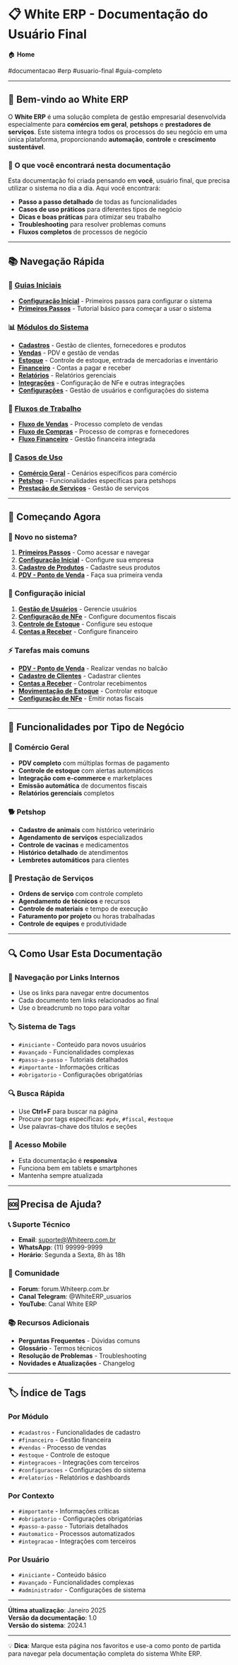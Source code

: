# 📋 White ERP - Documentação do Usuário Final

🏠 **Home**

#documentacao #erp #usuario-final #guia-completo

---

## 🎯 Bem-vindo ao White ERP

O **White ERP** é uma solução completa de gestão empresarial desenvolvida especialmente para **comércios em geral**, **petshops** e **prestadores de serviços**. Este sistema integra todos os processos do seu negócio em uma única plataforma, proporcionando **automação**, **controle** e **crescimento sustentável**.

### 🚀 **O que você encontrará nesta documentação**

Esta documentação foi criada pensando em **você**, usuário final, que precisa utilizar o sistema no dia a dia. Aqui você encontrará:

- **Passo a passo detalhado** de todas as funcionalidades
- **Casos de uso práticos** para diferentes tipos de negócio
- **Dicas e boas práticas** para otimizar seu trabalho
- **Troubleshooting** para resolver problemas comuns
- **Fluxos completos** de processos de negócio

---

## 📚 Navegação Rápida

### 🚀 **[Guias Iniciais](guias/)**
- **[Configuração Inicial](guias/configuracao-inicial.md)** - Primeiros passos para configurar o sistema
- **[Primeiros Passos](guias/primeiros-passos.md)** - Tutorial básico para começar a usar o sistema

### 📊 **[Módulos do Sistema](modulos/)**
- **[Cadastros](modulos/cadastros/)** - Gestão de clientes, fornecedores e produtos
- **[Vendas](modulos/vendas/)** - PDV e gestão de vendas
- **[Estoque](modulos/estoque/)** - Controle de estoque, entrada de mercadorias e inventário
- **[Financeiro](modulos/financeiro/)** - Contas a pagar e receber
- **[Relatórios](modulos/relatorios/)** - Relatórios gerenciais
- **[Integrações](modulos/integracoes/)** - Configuração de NFe e outras integrações
- **[Configurações](modulos/configuracoes/)** - Gestão de usuários e configurações do sistema

### 🔄 **[Fluxos de Trabalho](fluxos/)**
- **[Fluxo de Vendas](fluxos/fluxo-vendas-completo.md)** - Processo completo de vendas
- **[Fluxo de Compras](fluxos/fluxo-compras.md)** - Processo de compras e fornecedores
- **[Fluxo Financeiro](fluxos/fluxo-financeiro.md)** - Gestão financeira integrada

### 🎯 **[Casos de Uso](casos-uso/)**
- **[Comércio Geral](casos-uso/comercio-geral/)** - Cenários específicos para comércio
- **[Petshop](casos-uso/petshop/)** - Funcionalidades específicas para petshops
- **[Prestação de Serviços](casos-uso/prestacao-servicos/)** - Gestão de serviços

---

## 🚀 Começando Agora

### 👋 **Novo no sistema?**
1. **[Primeiros Passos](guias/primeiros-passos.md)** - Como acessar e navegar
2. **[Configuração Inicial](guias/configuracao-inicial.md)** - Configure sua empresa
3. **[Cadastro de Produtos](modulos/cadastros/cadastro-de-produtos.md)** - Cadastre seus produtos
4. **[PDV - Ponto de Venda](modulos/vendas/pdv.md)** - Faça sua primeira venda

### 🔧 **Configuração inicial**
1. **[Gestão de Usuários](modulos/configuracoes/gestao-usuarios.md)** - Gerencie usuários
2. **[Configuração de NFe](modulos/integracoes/configuracao-nfe.md)** - Configure documentos fiscais
3. **[Controle de Estoque](modulos/estoque/)** - Configure seu estoque
4. **[Contas a Receber](modulos/financeiro/contas-a-receber.md)** - Configure financeiro

### ⚡ **Tarefas mais comuns**
- **[PDV - Ponto de Venda](modulos/vendas/pdv.md)** - Realizar vendas no balcão
- **[Cadastro de Clientes](modulos/cadastros/cadastro-de-clientes.md)** - Cadastrar clientes
- **[Contas a Receber](modulos/financeiro/contas-a-receber.md)** - Controlar recebimentos
- **[Movimentação de Estoque](modulos/estoque/movimentacao-estoque.md)** - Controlar estoque
- **[Configuração de NFe](modulos/integracoes/configuracao-nfe.md)** - Emitir notas fiscais

---

## 🎯 Funcionalidades por Tipo de Negócio

### 🛒 **Comércio Geral**
- **PDV completo** com múltiplas formas de pagamento
- **Controle de estoque** com alertas automáticos
- **Integração com e-commerce** e marketplaces
- **Emissão automática** de documentos fiscais
- **Relatórios gerenciais** completos

### 🐕 **Petshop**
- **Cadastro de animais** com histórico veterinário
- **Agendamento de serviços** especializados
- **Controle de vacinas** e medicamentos
- **Histórico detalhado** de atendimentos
- **Lembretes automáticos** para clientes

### 🔧 **Prestação de Serviços**
- **Ordens de serviço** com controle completo
- **Agendamento de técnicos** e recursos
- **Controle de materiais** e tempo de execução
- **Faturamento por projeto** ou horas trabalhadas
- **Controle de equipes** e produtividade

---

## 🔍 Como Usar Esta Documentação

### 🔗 **Navegação por Links Internos**
- Use os links para navegar entre documentos
- Cada documento tem links relacionados ao final
- Use o breadcrumb no topo para voltar

### 🏷️ **Sistema de Tags**
- `#iniciante` - Conteúdo para novos usuários
- `#avançado` - Funcionalidades complexas
- `#passo-a-passo` - Tutoriais detalhados
- `#importante` - Informações críticas
- `#obrigatorio` - Configurações obrigatórias

### 🔍 **Busca Rápida**
- Use **Ctrl+F** para buscar na página
- Procure por tags específicas: `#pdv`, `#fiscal`, `#estoque`
- Use palavras-chave dos títulos e seções

### 📱 **Acesso Mobile**
- Esta documentação é **responsiva**
- Funciona bem em tablets e smartphones
- Mantenha sempre atualizada

---

## 🆘 Precisa de Ajuda?

### 📞 **Suporte Técnico**
- **Email**: suporte@Whiteerp.com.br
- **WhatsApp**: (11) 99999-9999
- **Horário**: Segunda a Sexta, 8h às 18h

### 💬 **Comunidade**
- **Forum**: forum.Whiteerp.com.br
- **Canal Telegram**: @WhiteERP_usuarios
- **YouTube**: Canal White ERP

### 📚 **Recursos Adicionais**
- **Perguntas Frequentes** - Dúvidas comuns
- **Glossário** - Termos técnicos
- **Resolução de Problemas** - Troubleshooting
- **Novidades e Atualizações** - Changelog

---

## 🏷️ Índice de Tags

### Por Módulo
- `#cadastros` - Funcionalidades de cadastro
- `#financeiro` - Gestão financeira
- `#vendas` - Processo de vendas
- `#estoque` - Controle de estoque
- `#integracoes` - Integrações com terceiros
- `#configuracoes` - Configurações do sistema
- `#relatorios` - Relatórios e dashboards

### Por Contexto
- `#importante` - Informações críticas
- `#obrigatorio` - Configurações obrigatórias
- `#passo-a-passo` - Tutoriais detalhados
- `#automatico` - Processos automatizados
- `#integracao` - Integrações com terceiros

### Por Usuário
- `#iniciante` - Conteúdo básico
- `#avançado` - Funcionalidades complexas
- `#administrador` - Configurações de sistema

---

**Última atualização**: Janeiro 2025  
**Versão da documentação**: 1.0  
**Versão do sistema**: 2024.1

---

💡 **Dica**: Marque esta página nos favoritos e use-a como ponto de partida para navegar pela documentação completa do sistema White ERP. 